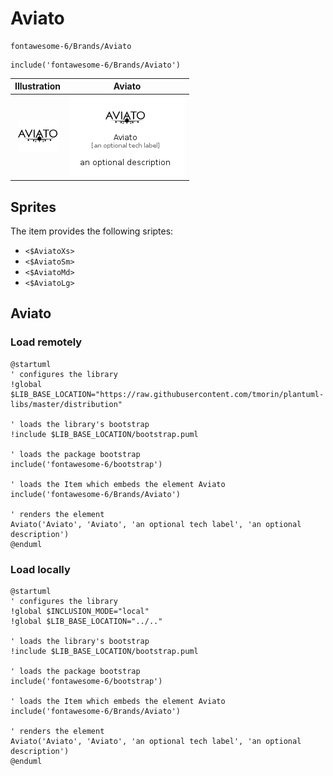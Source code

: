 # Aviato


```text
fontawesome-6/Brands/Aviato
```

```text
include('fontawesome-6/Brands/Aviato')
```



| Illustration | Aviato |
| :---: | :---: |
| ![illustration for Illustration](../../fontawesome-6/Brands/Aviato.png) | ![illustration for Aviato](../../fontawesome-6/Brands/Aviato.Local.png) |



## Sprites
The item provides the following sriptes:

- `<$AviatoXs>`
- `<$AviatoSm>`
- `<$AviatoMd>`
- `<$AviatoLg>`





## Aviato

### Load remotely
```plantuml
@startuml
' configures the library
!global $LIB_BASE_LOCATION="https://raw.githubusercontent.com/tmorin/plantuml-libs/master/distribution"

' loads the library's bootstrap
!include $LIB_BASE_LOCATION/bootstrap.puml

' loads the package bootstrap
include('fontawesome-6/bootstrap')

' loads the Item which embeds the element Aviato
include('fontawesome-6/Brands/Aviato')

' renders the element
Aviato('Aviato', 'Aviato', 'an optional tech label', 'an optional description')
@enduml
```

### Load locally
```plantuml
@startuml
' configures the library
!global $INCLUSION_MODE="local"
!global $LIB_BASE_LOCATION="../.."

' loads the library's bootstrap
!include $LIB_BASE_LOCATION/bootstrap.puml

' loads the package bootstrap
include('fontawesome-6/bootstrap')

' loads the Item which embeds the element Aviato
include('fontawesome-6/Brands/Aviato')

' renders the element
Aviato('Aviato', 'Aviato', 'an optional tech label', 'an optional description')
@enduml
```

